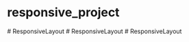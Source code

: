 # responsive_project
#   R e s p o n s i v e L a y o u t  
 #   R e s p o n s i v e L a y o u t  
 #   R e s p o n s i v e L a y o u t  
 